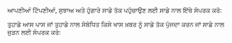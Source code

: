 ਆਪਣੀਆੰ ਟਿੱਪਣੀਆੰ, ਸੁਝਾਅ ਅਤੇ ਹੁੰਗਾਰੇ ਸਾਡੇ ਤੱਕ ਪਹੁੰਚਾਉਣ ਲਈ ਸਾਡੇ ਨਾਲ ਇੱਥੇ ਸੰਪਰਕ ਕਰੋ:

ਤੁਹਾਡੇ ਆਸ ਪਾਸ ਜਾਂ ਤੁਹਾਡੇ ਨਾਲ ਸੰਬੰਧਿਤ ਕਿਸੇ ਖਾਸ ਖ਼ਬਰ ਨੂੰ ਸਾਡੇ ਤੱਕ ਪੁੱਜਦਾ ਕਰਨ ਜਾਂ ਸਾਡੇ ਨਾਲ ਜੁੜਨ ਲਈ ਸੰਪਰਕ ਕਰੋ:
